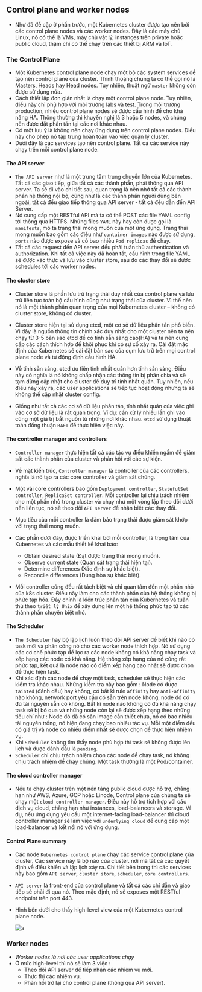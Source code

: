 ## Control plane and worker nodes

- Như đã đề cập ở phần trước, một Kubernetes cluster được tạo nên bởi các control plane nodes và các worker nodes. Đây là các máy chủ Linux, nó có thể là VMs, máy chủ vật lý, instances trên private hoặc public cloud, thậm chí có thể chạy trên các thiết bị ARM và IoT.

### The Control Plane

- Một Kubernetes control plane node chạy một bộ các system services để tạo nên control plane của cluster. Thỉnh thoảng chung ta có thể gọi nó là Masters, Heads hay Head nodes. Tuy nhiên, thuật ngữ `master` không còn được sử dụng nữa.
- Cách thiết lập đơn giản nhất là chạy một control plane node. Tuy nhiên, điều này chỉ phù hợp với môi trường labs và test. Trong môi trường production, nhiều control plane nodes sẽ được cấu hình để cho khả năng HA. Thông thường thì khuyến nghị là 3 hoặc 5 nodes, và chúng nên được đặt phân tán tại các nơi khác nhau.
- Có một lưu ý là không nên chạy ứng dụng trên control plane nodes. Điều này cho phép nó tập trung hoàn toàn vào việc quản lý cluster.
- Dưới đây là các services tạo nên control plane. Tất cả các service này chạy trên mỗi control plane node.

#### The API server

- `The API server` như là một trung tâm trung chuyển lớn của Kubernetes. Tất cả các giao tiếp, giữa tất cả các thành phần, phải thông qua API server. Ta sẽ đi vào chi tiết sau, quan trọng là nên nhớ tất cả các thành phần hệ thống nội bộ, cũng như là các thành phần người dùng bên ngoài, tất cả đều giao tiếp thông qua API server - tất cả đều dẫn đến API Server.
- Nó cung cấp một RESTful API mà ta có thể POST các file YAML config tới thông qua HTTPS. Những files `YAML` này hay còn được gọi là `manifests`, mô tả trạng thái mong muốn của một ứng dụng. Trạng thái mong muốn bao gồm các điều như `container images` nào được sử dụng, `ports` nào được expose và có bao nhiêu `Pod replicas` để chạy.
- Tất cả các request đến API server đều phải tuân thủ authentication và authorization. Khi tất cả việc này đã hoàn tất, cấu hình trong file YAML sẽ được xác thực và lưu vào cluster store, sau đó các thay đổi sẽ được schedules tới các worker nodes.

#### The cluster store

- Cluster store là phần lưu trữ trạng thái duy nhất của control plane và lưu trữ liên tục toàn bộ cấu hình cũng như trạng thái của cluster. Vì thế nên nó là một thành phần quan trọng của mọi Kubernetes cluster – không có cluster store, không có cluster.

- Cluster store hiện tại sử dụng etcd, một cơ sở dữ liệu phân tán phổ biến. Vì đây là nguồn thông tin chính xác duy nhất cho một cluster nên ta nên chạy từ 3-5 bản sao etcd để có tính sẵn sàng cao(HA) và ta nên cung cấp các cách thích hợp để khôi phục khi có sự cố xảy ra. Cài đặt mặc định của Kubernetes sẽ cài đặt bản sao của cụm lưu trữ trên mọi control plane node và tự động định cấu hình HA.

- Về tính sẵn sàng, etcd ưu tiên tính nhất quán hơn tính sẵn sàng. Điều này có nghĩa là nó không chấp nhận các thông tin bị phân chia và sẽ tạm dừng cập nhật cho cluster để duy trì tính nhất quán. Tuy nhiên, nếu điều này xảy ra, các user applications sẽ tiếp tục hoạt động nhưng ta sẽ không thể cập nhật cluster config.

- Giống như tất cả các cơ sở dữ liệu phân tán, tính nhất quán của việc ghi vào cơ sở dữ liệu là rất quan trọng. Ví dụ: cần xử lý nhiều lần ghi vào cùng một giá trị bắt nguồn từ những nơi khác nhau. `etcd` sử dụng thuật toán đồng thuận `RAFT` để thực hiện việc này.

#### The controller manager and controllers

- `Controller manager` thực hiện tất cả các tác vụ điều khiển ngầm để giám sát các thành phần của cluster và phản hồi với các sự kiện.
- Về mặt kiến trúc, `Controller manager` là controller của các controllers, nghĩa là nó tạo ra các core controller và giám sát chúng.
- Một vài core controllers bao gồm `Deployment controller`, `StatefulSet controller`, `ReplicaSet controller`. Mỗi controller lại chịu trách nhiệm cho một phần nhỏ trong cluster và chạy như một vòng lặp theo dõi dưới nền liên tục, nó sẽ theo dõi `API server` để nhận biết các thay đổi.
- Mục tiêu của mỗi controller là đảm bảo trạng thái được giám sát khớp với trạng thái mong muốn.
- Các phần dưới đây, được triển khai bởi mỗi controller, là trọng tâm của Kubernetes và các mẫu thiết kế khai báo:
    - Obtain desired state (Đạt được trạng thái mong muốn).
    - Observe current state (Quan sát trạng thái hiện tại).
    - Determine differences (Xác định sự khác biệt).
    - Reconcile differences (Dung hòa sự khác biệt).

- Mỗi controller cũng đều rất tách biệt và chỉ quan tâm đến một phần nhỏ của k8s cluster. Điều này làm cho các thành phần của hệ thống không bị phức tạp hóa. Đây chính là kiến trúc phân tán của Kubernetes và tuân thủ theo `triết lý Unix` để xây dựng lên một hệ thống phức tạp từ các thành phần chuyên biệt nhỏ.

#### The Scheduler

- `The Scheduler` hay bộ lập lịch luôn theo dõi API server để biết khi nào có task mới và phân công nó cho các worker node thích hợp. Nó sử dụng các cơ chế phức tạp để lọc ra các node không có khả năng chạy task và xếp hạng các node có khả năng. Hệ thống xếp hạng của nó cũng rất phức tạp, kết quả là node nào có điểm xếp hạng cao nhất sẽ được chọn để thực hiện task.
- Khi xác định các node để chạy một task, scheduler sẽ thực hiện các kiểm tra khác nhau. Những kiểm tra này bao gồm : Node có được `tainted` (đánh dấu) hay không, có bất kì rule `affinity` hay `anti-affinity` nào không, network port yêu cầu có sẵn trên node không, node đó có đủ tài nguyên sẵn có không. Bất kì node nào không có đủ khả năng chạy task sẽ bị bỏ qua và những node còn lại sẽ được xếp hạng theo những tiêu chí như : Node đó đã có sẵn image cần thiết chưa, nó có bao nhiêu tài nguyên trống, nó hiện đang chạy bao nhiêu tác vụ. Mỗi một điểm đều có giá trị và node có nhiều điểm nhất sẽ được chọn để thực hiện nhiệm vụ.
- Khi `Scheduler` không tìm thấy node phù hợp thì task sẽ không được lên lịch và được đánh dấu là `pending`.
- `Scheduler` chỉ chịu trách nhiệm chọn các node để chạy task, nó không chịu trách nhiệm để chạy chúng. Một task thường là một Pod/container.

#### The cloud controller manager

- Nếu ta chạy cluster trên một nền tảng public cloud được hỗ trợ, chẳng hạn như AWS, Azure, GCP hoặc Linode, Control plane của chúng ta sẽ chạy một `cloud controller manager`. Điều này hỗ trợ tích hợp với các dịch vụ cloud, chẳng hạn như instances, load-balancers và storage. Ví dụ, nếu ứng dụng yêu cầu một internet-facing load-balancer thì cloud controller manager sẽ làm việc với `underlying cloud` để cung cấp một load-balancer và kết nối nó với ứng dụng.

#### Control Plane summary

- Các node `Kubernetes control plane` chạy các service control plane của cluster. Các service này là bộ não của cluster. nơi mà tất cả các quyết định về điều khiển và lập lịch xảy ra. Chi tiết bên trong thì các services này bao gồm `API server`, `cluster store`, `scheduler`, `core controllers`.
- `API server` là front-end của control plane và tất cả các chỉ dẫn và giao tiếp sẽ phải đi qua nó. Theo mặc định, nó sẽ exposes một RESTful endpoint trên port 443.
- Hình bên dưới cho thấy high-level view của một Kubernetes control plane node.

    ![a](https://imgur.com/MZoywS5.png)

### Worker nodes

- *Worker nodes là nơi các user applications chạy*
- Ở mức high-level thì nó sẽ làm 3 việc :
    - Theo dõi API server để tiếp nhận các nhiệm vụ mới.
    - Thực thi các nhiệm vụ.
    - Phản hồi trở lại cho control plane (thông qua API server).